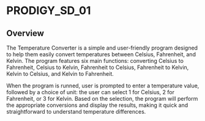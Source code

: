# PRODIGY_SD_01
## Overview
The Temperature Converter is a simple and user-friendly program designed to help them easily convert temperatures between Celsius, Fahrenheit, and Kelvin. The program features six main functions: converting Celsius to Fahrenheit, Celsius to Kelvin, Fahrenheit to Celsius, Fahrenheit to Kelvin, Kelvin to Celsius, and Kelvin to Fahrenheit.

When the program is runned, user is prompted to enter a temperature value, followed by a choice of unit: the user can select 1 for Celsius, 2 for Fahrenheit, or 3 for Kelvin. Based on the selection, the program will perform the appropriate conversions and display the results, making it quick and straightforward to understand temperature differences.
